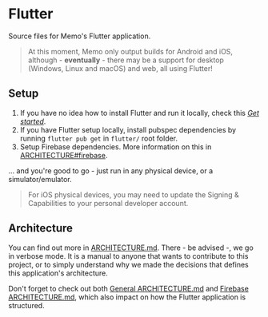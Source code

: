 # Flutter

Source files for Memo's Flutter application.

> At this moment, Memo only output builds for Android and iOS, although - **eventually** - there may be a support for 
> desktop (Windows, Linux and macOS) and web, all using Flutter!

## Setup

1. If you have no idea how to install Flutter and run it locally, check this
[_Get started_](https://flutter.dev/docs/get-started/install).
2. If you have Flutter setup locally, install pubspec dependencies by running `flutter pub get` in `flutter/` root
folder.
3. Setup Firebase dependencies. More information on this in [ARCHITECTURE#firebase](flutter/ARCHITECTURE.md#firebase).

... and you're good to go - just run in any physical device, or a simulator/emulator.

> For iOS physical devices, you may need to update the Signing & Capabilities to your personal developer account.

## Architecture

You can find out more in [ARCHITECTURE.md](ARCHITECTURE.md). There - be advised -, we go in verbose mode. It is a manual
to anyone that wants to contribute to this project, or to simply understand why we made the decisions that defines this
application's architecture.

Don't forget to check out both [General ARCHITECTURE.md](../ARCHITECTURE.md) and
[Firebase ARCHITECTURE.md](../firebase/ARCHITECTURE.md), which also impact on how the Flutter application is structured.